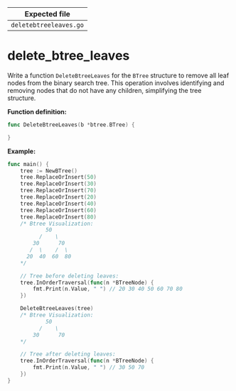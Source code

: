 | Expected file          |
| ---------------------- |
| `deletebtreeleaves.go` |

# delete_btree_leaves

Write a function `DeleteBtreeLeaves` for the `BTree` structure to remove all leaf nodes from the binary search tree. This operation involves identifying and removing nodes that do not have any children, simplifying the tree structure.

**Function definition:**

```go
func DeleteBtreeLeaves(b *btree.BTree) {

}
```

**Example:**

```go
func main() {
    tree := NewBTree()
    tree.ReplaceOrInsert(50)
    tree.ReplaceOrInsert(30)
    tree.ReplaceOrInsert(70)
    tree.ReplaceOrInsert(20)
    tree.ReplaceOrInsert(40)
    tree.ReplaceOrInsert(60)
    tree.ReplaceOrInsert(80)
    /* Btree Visualization:
            50
          /    \
        30      70
       /  \    /  \
      20  40  60  80
    */

    // Tree before deleting leaves:
    tree.InOrderTraversal(func(n *BTreeNode) {
        fmt.Print(n.Value, " ") // 20 30 40 50 60 70 80
    })

    DeleteBtreeLeaves(tree)
    /* Btree Visualization:
            50
          /    \
        30      70
    */

    // Tree after deleting leaves:
    tree.InOrderTraversal(func(n *BTreeNode) {
        fmt.Print(n.Value, " ") // 30 50 70
    })
}

```
